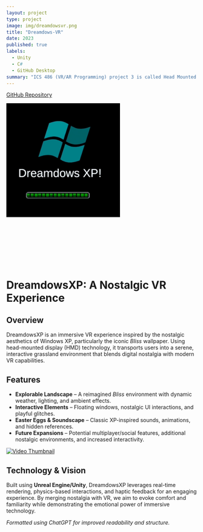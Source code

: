 ```yaml
---
layout: project
type: project
image: img/dreamdowsvr.png
title: "Dreamdows-VR"
date: 2023
published: true
labels:
  - Unity
  - C#
  - GitHub Desktop
summary: "ICS 486 (VR/AR Programming) project 3 is called Head Mounted Displays which is about virtual reality, or VR for short. Our VR project is called DreamdowsXP which is basically a grassland with WindowsXP aesthetics."
---
```


[GitHub Repository](https://github.com/YJRenK9/DreamdowsXP-VR)

<img width="300px" class="rounded float-start pe-4" src="../img/dreamdowsvr.png">
<br><br><br><br><br><br><br><br>

# **DreamdowsXP: A Nostalgic VR Experience**

## **Overview**  
DreamdowsXP is an immersive VR experience inspired by the nostalgic aesthetics of Windows XP, particularly the iconic *Bliss* wallpaper. Using head-mounted display (HMD) technology, it transports users into a serene, interactive grassland environment that blends digital nostalgia with modern VR capabilities.  

## **Features**  
- **Explorable Landscape** – A reimagined *Bliss* environment with dynamic weather, lighting, and ambient effects.  
- **Interactive Elements** – Floating windows, nostalgic UI interactions, and playful glitches.  
- **Easter Eggs & Soundscape** – Classic XP-inspired sounds, animations, and hidden references.  
- **Future Expansions** – Potential multiplayer/social features, additional nostalgic environments, and increased interactivity.  

[![Video Thumbnail](https://img.youtube.com/vi/COX8gpAirPg/0.jpg)](https://youtu.be/COX8gpAirPg)

## **Technology & Vision**  
Built using **Unreal Engine/Unity**, DreamdowsXP leverages real-time rendering, physics-based interactions, and haptic feedback for an engaging experience. By merging nostalgia with VR, we aim to evoke comfort and familiarity while demonstrating the emotional power of immersive technology.  

*Formatted using ChatGPT for improved readability and structure.*
